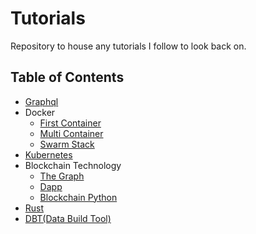 # Tutorials
Repository to house any tutorials I follow to look back on.

## Table of Contents
- [Graphql](./graphql)
- Docker
   - [First Container](./docker/first-container)
   - [Multi Container](./docker/multi-container)
   - [Swarm Stack](./docker/swarm-stack)
- [Kubernetes](./kubernetes)
- Blockchain Technology
   - [The Graph](./the-graph/Zoranftsubgraph)
   - [Dapp](./dapp)
   - [Blockchain Python](./blockchain)
- [Rust](./rust_sandbox)
- [DBT(Data Build Tool)](./dbt-learn)
<!-- - [AWS CDK](./aws-cdk) -->
